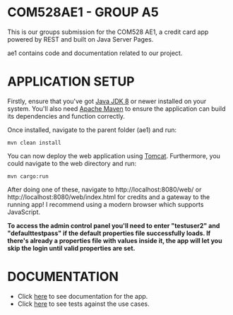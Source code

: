 # COM528AE1 - GROUP A5

This is our groups submission for the COM528 AE1, a credit card app powered by REST and built on Java Server Pages.

ae1 contains code and documentation related to our project.

# APPLICATION SETUP

Firstly, ensure that you've got [Java JDK 8](https://www.oracle.com/java/technologies/downloads/#java8) or newer installed on your system. You'll also need [Apache Maven](https://maven.apache.org/download.cgi) to ensure the application can build its dependencies and function correctly.

Once installed, navigate to the parent folder (ae1) and run:
```
mvn clean install
```

You can now deploy the web application using [Tomcat](https://tomcat.apache.org/download-90.cgi). Furthermore, you could navigate to the web directory and run:
```
mvn cargo:run
```

After doing one of these, navigate to http://localhost:8080/web/ or http://localhost:8080/web/index.html for credits and a gateway to the running app! I recommend using a modern browser which supports JavaScript. 

**To access the admin control panel you'll need to enter "testuser2" and "defaulttestpass" if the default properties file successfully loads. If there's already a properties file with values inside it, the app will let you skip the login until valid properties are set.**

# DOCUMENTATION

- Click [here](https://github.com/WT000/COM528AE1/blob/main/ae1/documentation/appDesign.md) to see documentation for the app.
- Click [here](https://github.com/WT000/COM528AE1/blob/main/ae1/documentation/appTestPlan.md) to see tests against the use cases.
